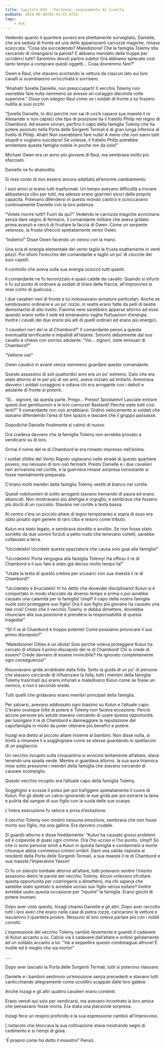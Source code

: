 ```yaml
---
title: Capitolo 643 - Partenza, avanzamento di livello
pubDate: 2024-06-06T03:41:47.975Z
tags:
    - htk
---
```


Vedendo quanto il quartiere povero era strettamente sorvegliato, Danielle, che era seduta di fronte ad una delle appariscenti carrozze magiche, rimase scioccata: “Cosa sta succedendo? Maledizione! Che la famiglia Tolemy stia cercando di rimangiarsi la parola? E abbiano mandato delle truppe per ucciderci tutti? Saremmo dovuti partire subito! Ora abbiamo sprecato così tanto tempo a comprare questi oggetti… Cosa dovremmo fare?”

Owen e Raul, che stavano scortando la vettura da ciascun lato sui loro cavalli si scambiarono un’occhiata e sorrisero.

“Ahahah! Sorella Danielle, non preoccuparti! Il vecchio Tolemy non oserebbe fare nulla nemmeno se avesse un coraggio diecimila volte superiore.” Disse con sdegno Raul come se i soldati di fronte a lui fossero nullità ai suoi occhi.

“Sorella Danielle, lo dici perché non sai di cos’è capace sua maestà il re Alexander e non capisci che tipo di posizione ha il fratello Philip nel regno di Chambord. Ad essere sinceri, perfino il capo della famiglia Tolemy che ha potere assoluto nella Porta delle Sorgenti Termali è di gran lunga inferiore al livello di Philip. Ahah! Non oserebbero fare nulla! A meno che non siano tutti stupidi e vogliano suicidarsi! Se volesse, il fratello Philip potrebbe annientare questa famiglia nobile in poche ore da solo!”

Michael Owen era un anno più giovane di Raul, ma sembrava molto più sfacciato.

Danielle ne fu sbalordita.

Si rese conto di non essersi ancora adattata all’enorme cambiamento.

I suoi amici si erano tutti trasformati. Un tempo avevano difficoltà a trovare abbastanza cibo per tutti, ma adesso erano guerrieri sicuri delle proprie capacità. Potevano difendersi in questo mondo caotico e scioccavano continuamente Danielle con la loro potenza.

“Volete morire tutti? Fuori da qui?” Vedendo le carrozze magiche avvicinarsi senza dare segno di fermarsi, il comandante militare che aveva gridato prima avanzò e cercò di frustare la faccia di Owen. Come un serpente velenoso, la frusta sfrecciò spietatamente verso Owen.

“Indietro!” Disse Owen facendo un cenno con la mano.

Una scia di energia elementale del vento tagliò la frusta esattamente in venti pezzi. Poi  sfiorò l’orecchio del comandante e tagliò un po’ di ciocche dei suoi capelli.

Il controllo che aveva sulla sua energia scioccò tutti quanti.

Il comandante ne fu terrorizzato e quasi cadde da cavallo. Quando si infuriò e fu sul punto di ordinare ai soldati di tirare delle frecce, all’improvviso si rese conto di qualcosa…

I due cavalieri neri di fronte a lui indossavano armature particolari. Anche se sembravano ordinarie e un po’ rozze, in realtà erano fatte da pelli di bestie demoniache di alto livello. Fiamme nere sarebbero apparse attorno ad esse quando erano sotto il sole ed emanavano vaghe fluttuazioni d’energia. Inoltre i cavalli dei due erano più alti di quelli ordinari ed erano più energici.

<em>’I cavalieri neri del re di Chambord?’</em> Il comandante pensò a questa eventualità terrificante e impallidì all’istante. Smontò debolmente dal suo cavallo e chiese con sorriso adulante: “Voi… signori, siete emissari di Chambord?”

“Vattene via!”

Owen cavalcò in avanti senza nemmeno guardare questo comandante.

Questo assassino di soli quattordici anni era un po’ estremo. Dato che era stato attorno al re per più di sei anni, aveva iniziato ad imitarlo. Ammirava davvero i soldati coraggiosi e odiava chi era arrogante con i deboli e adulante di fronte ai potenti.

“Sì… signore, da questa parte. Prego… Presto! Spostatevi! Lasciate entrare questi due gentiluomini e le loro carrozze! Bastardi! Perché siete tutti così lenti?” Il comandante non osò arrabbiarsi. Ordinò velocemente ai soldati che stavano difendendo l’area di fare spazio e lasciare che il gruppo passasse.

Dopodiché Danielle finalmente si calmò di nuovo.

Ora credeva davvero che la famiglia Tolemy non avrebbe provato a vendicarsi su di loro.

Ormai il nome del re di Chambord le era rimasto impresso nell’anima.

I soldati d’élite del Vento Rapido vigilavano nelle strade di questo quartiere povero, ma nessuno di loro osò fermarli. Presto Danielle e i due cavalieri neri arrivarono nel cortile, e la guerriera rimase sorpresa nonostante si fosse mentalmente preparata.

C’erano molti membri della famiglia Tolemy vestiti di bianco nel cortile.

Questi nobiluomini di solito arroganti stavano tremando di paura ed erano sbiancati. Non mostravano più alterigia e orgoglio, e sembrava che fossero più docili di un cucciolo. Stavano nel cortile a testa bassa.

Al centro c’era un piccolo altare di legno temporaneo e sopra di esso era stato posato ogni genere di raro cibo e tesoro come tributo.

Kulun era stato legato, e sembrava stordito e avvilito. Se non fosse stato sorretto da due uomini forzuti a petto nudo che tenevano coltelli, sarebbe collassato a terra.

“Uccidetelo! Uccidete questa spazzatura che causa solo guai alla famiglia!”

“Uccidetelo! Porta vergogna alla famiglia Tolemy! Ha offeso il re di Chambord e il suo fato è stato già deciso molto tempo fa!”

“Usate la testa di questo cretino per scusarci con sua maestà il re di Chambord!”

“Uccidetelo e bruciatelo! Vi ho detto che dovevate disciplinarlo! Kulun si è comportato in modo sfacciato da diverso tempo e prima o poi avrebbe causato una calamità per la famiglia! Umpf! Il capo della nostra famiglia vuole solo proteggere suo figlio! Ora il suo figlio più giovane ha causato una tale crisi! Credo che il vecchio Tolemy si debba dimettere, dovrebbe rinunciare alla sua posizione e prendersi la responsabilità di questa tragedia!”

“Sì! Il re di Chambord è troppo potente! Come possiamo provocare il suo primo discepolo?”

“Maledizione! Dillies è un idiota! Solo perché voleva proteggere Kulun ha cercato di sfidare il primo discepolo del re di Chambord! Chi si crede di essere? Crede davvero di essere invincibile? Ha ignorato completamente ogni conseguenza!”

Risuonavano grida arrabbiate dalla folla. Sotto la guida di un po’ di persone che stavano cercando di influenzare la folla, tutti i membri della famiglia Tolemy trascinati qui erano infuriati e maledivano Kulun come se fosse un nemico, e non il secondo erede.

Tutti quelli che gridavano erano membri principali della famiglia.

Per salvarsi, avevano addossato ogni biasimo su Kulun e l’attuale capo. C’erano ovunque lotte di potere e Tolemy non faceva eccezione. Perciò alcune persone più astute stavano cercando di usare questa opportunità per lusingare il re di Chambord e danneggiare la reputazione del capofamiglia in modo da poter ottenere più benefici e potere.

Inzagi era dietro al piccolo altare insieme ai bambini. Non disse nulla, si limitò a rimanere lì a sogghignare come se stesse guardando lo spettacolo di un pagliaccio.

Un vecchio incupito sulla cinquantina si avvicinò lentamente all’altare, stava tenendo una spada verde. Mentre si guardava attorno, la sua aura tirannica mise sotto pressione i membri della famiglia che stavano cercando di causare scompiglio.

Questo vecchio incupito era l’attuale capo della famiglia Tolemy.

Sogghignò e scosse il polso per poi trafiggere spietatamente il cuore di Kulun. Poi gli diede un calcio ignorando le sue grida per poi estrarre la lama e pulirla dal sangue di suo figlio con la suola delle sue scarpe.

L’intera esecuzione fu veloce e priva d’esitazione.

Il vecchio Tolemy non mostrò nessuna emozione, sembrava che non fosse morto suo figlio, ma una gallina. Era davvero crudele.

Si guardò attorno e disse freddamente: “Kulun ha causato grossi problemi ed è colpevole di quasi ogni crimine. Ora l’ho ucciso e l’ho punito. Umpf! So che ci sono persone simili a Kulun in questa famiglia e condannerò a morte chiunque abbia commesso crimini orribili. Darò una valida risposta ai residenti della Porta delle Sorgenti Termali, a sua maestà il re di Chambord e sua maestà l’Imperatore Yassin!

Ci fu un silenzio tombale attorno all’altare, tutti potevano sentire l’intento assassino dietro le parole del vecchio Tolemy. Alcuni volevano sfruttare questa opportunità per costringerlo a dimettersi, ma chi sapeva che sarebbe stato spietato e avrebbe ucciso suo figlio senza esitare? Inoltre avrebbe usato questa occasione per “ripulire” la famiglia. Erano giochi di potere inumani.

Dopo aver visto questo, Inzagi chiamò Danielle e gli altri. Dopo aver raccolto tutti i loro averi che erano nelle case di pietra rozze, caricarono le vetture e lasciarono il quartiere povero. Nessuno di loro voleva parlare più con i nobili corrotti.

L’espressione del vecchio Tolemy cambiò lievemente e guardò il cadavere di Kulun accanto a lui. Calciò via il cadavere dall’altare e ordinò gelidamente ad un soldato accanto a lui: “Vai a seppellire questo combinaguai altrove! È inutile ed è meglio che sia morto!”

…..

Dopo aver lasciato la Porta delle Sorgenti Termali, tutti si poterono rilassare.

Danielle e i bambini sentirono un’emozione senza precedenti e stavano tutti canticchiando allegramente come uccellini scappati dalle loro gabbie.

Anche Inzagi e gli altri quattro cavalieri erano contenti.

Erano venuti qui solo per vendicarsi, ma avevano incontrato la loro amica che pensavano fosse morta. Era stata una piacevole sorpresa.

Inzagi fece un respiro profondo e la sua espressione cambiò all’improvviso.

L’ostacolo che bloccava la sua coltivazione stava mostrando segni di cedimento e si riempì di gioia.

<em>’È proprio come ha detto il maestro!’</em> Pensò.



